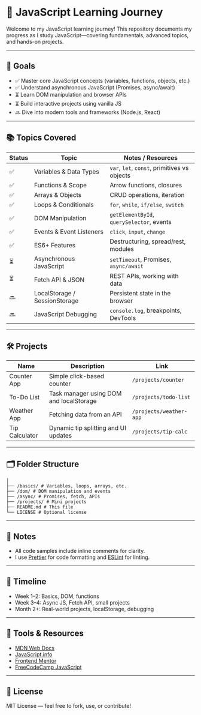 # 🧠 JavaScript Learning Journey

Welcome to my JavaScript learning journey! This repository documents my progress as I study JavaScript—covering fundamentals, advanced topics, and hands-on projects.

---

## 🚀 Goals

- ✅ Master core JavaScript concepts (variables, functions, objects, etc.)
- ✅ Understand asynchronous JavaScript (Promises, async/await)
- ⏳ Learn DOM manipulation and browser APIs
- ⏳ Build interactive projects using vanilla JS
- 🔜 Dive into modern tools and frameworks (Node.js, React)

---

## 📚 Topics Covered

| Status | Topic                      | Notes / Resources                            |
|--------|---------------------------|----------------------------------------------|
| ✅     | Variables & Data Types     | `var`, `let`, `const`, primitives vs objects |
| ✅     | Functions & Scope          | Arrow functions, closures                    |
| ✅     | Arrays & Objects           | CRUD operations, iteration                   |
| ✅     | Loops & Conditionals       | `for`, `while`, `if/else`, `switch`          |
| ✅     | DOM Manipulation           | `getElementById`, `querySelector`, events    |
| ✅     | Events & Event Listeners   | `click`, `input`, `change`                   |
| ✅     | ES6+ Features              | Destructuring, spread/rest, modules          |
| ⏳     | Asynchronous JavaScript    | `setTimeout`, Promises, `async/await`        |
| ⏳     | Fetch API & JSON           | REST APIs, working with data                 |
| 🔜     | LocalStorage / SessionStorage | Persistent state in the browser           |
| 🔜     | JavaScript Debugging       | `console.log`, breakpoints, DevTools         |

---

## 🛠️ Projects

| Name               | Description                                | Link                    |
|--------------------|--------------------------------------------|-------------------------|
| Counter App        | Simple click-based counter                 | `/projects/counter`     |
| To-Do List         | Task manager using DOM and localStorage    | `/projects/todo-list`   |
| Weather App        | Fetching data from an API                  | `/projects/weather-app` |
| Tip Calculator     | Dynamic tip splitting and UI updates       | `/projects/tip-calc`    |

---

## 🗂️ Folder Structure

```/javascript-learning
│
├── /basics/ # Variables, loops, arrays, etc.
├── /dom/ # DOM manipulation and events
├── /async/ # Promises, fetch, APIs
├── /projects/ # Mini projects
├── README.md # This file
└── LICENSE # Optional license
```


---

## 📌 Notes

- All code samples include inline comments for clarity.
- I use [Prettier](https://prettier.io/) for code formatting and [ESLint](https://eslint.org/) for linting.
---

## 📅 Timeline

- Week 1–2: Basics, DOM, functions
- Week 3–4: Async JS, Fetch API, small projects
- Month 2+: Real-world projects, localStorage, debugging

---

## 🧰 Tools & Resources

- [MDN Web Docs](https://developer.mozilla.org/en-US/docs/Web/JavaScript)
- [JavaScript.info](https://javascript.info/)
- [Frontend Mentor](https://www.frontendmentor.io/)
- [FreeCodeCamp JavaScript](https://www.freecodecamp.org/learn/)

---

## 📝 License

MIT License — feel free to fork, use, or contribute!

